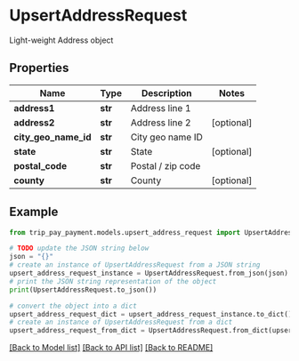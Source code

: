 # UpsertAddressRequest

Light-weight Address object

## Properties

Name | Type | Description | Notes
------------ | ------------- | ------------- | -------------
**address1** | **str** | Address line 1 | 
**address2** | **str** | Address line 2 | [optional] 
**city_geo_name_id** | **str** | City geo name ID | 
**state** | **str** | State | [optional] 
**postal_code** | **str** | Postal / zip code | 
**county** | **str** | County | [optional] 

## Example

```python
from trip_pay_payment.models.upsert_address_request import UpsertAddressRequest

# TODO update the JSON string below
json = "{}"
# create an instance of UpsertAddressRequest from a JSON string
upsert_address_request_instance = UpsertAddressRequest.from_json(json)
# print the JSON string representation of the object
print(UpsertAddressRequest.to_json())

# convert the object into a dict
upsert_address_request_dict = upsert_address_request_instance.to_dict()
# create an instance of UpsertAddressRequest from a dict
upsert_address_request_from_dict = UpsertAddressRequest.from_dict(upsert_address_request_dict)
```
[[Back to Model list]](../README.md#documentation-for-models) [[Back to API list]](../README.md#documentation-for-api-endpoints) [[Back to README]](../README.md)


